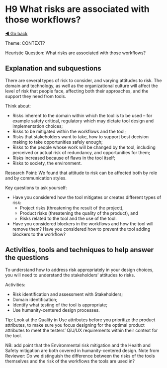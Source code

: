 # H9 What risks are associated with those workflows?
[◄ Go back](README.md)

Theme: CONTEXT?

Heuristic Question: What risks are associated with those workflows?

## Explanation and subquestions

There are several types of risk to consider, and varying attitudes to risk. The domain and technology, as well as the organizational culture will affect the level of risk that people face, affecting both their approaches, and the support they need from tools.

Think about:
-	Risks inherent to the domain within which the tool is to be used – for example safety critical, regulatory which may dictate tool design and implementation choices;
-	Risks to be mitigated within the workflows and the tool;
-	Risks that stakeholders want to take, how to support best decision making to take opportunities safely enough;
-	Risks to the people whose work will be changed by the tool, including perceived or actual risk of redundancy, and opportunities for them;
-	Risks increased because of flaws in the tool itself;
-	Risks to society, the environment. 

Research Point: We found that attitude to risk can be affected both by role and by communication styles.

Key questions to ask yourself:
-	Have you considered how the tool mitigates or creates different types of risk:
    -	Project risks (threatening the result of the project),
    -	Product risks (threatening the quality of the product), and 
    -	Risks related to the tool and the use of the tool.
-	Have you considered blockers in the workflows and how the tool will remove them?
Have you considered how to prevent the tool adding blockers to the workflow?

## Activities, tools and techniques to help answer the questions
To understand how to address risk appropriately in your design choices, you will need to understand the stakeholders’ attitudes to risks.


Activities:
-	Risk identification and assessment with Stakeholders;
-	Domain identification;
-	Identify what testing of the tool is appropriate;
-	Use humanity-centered design processes.



Tip: Look at the Quality in Use attributes before you prioritize the product attributes, to make sure you focus designing for the optimal product attributes to meet the testers’ QiU/UX requirements within their context for the tool.


NB: add point that the Environmental risk mitigation and the Health and Safety mitigation are both covered in humanity-centered design.
Note from Reviewer: Do we distinguish the difference between the risks of the tools themselves and the risk of the workflows the tools are used in?
